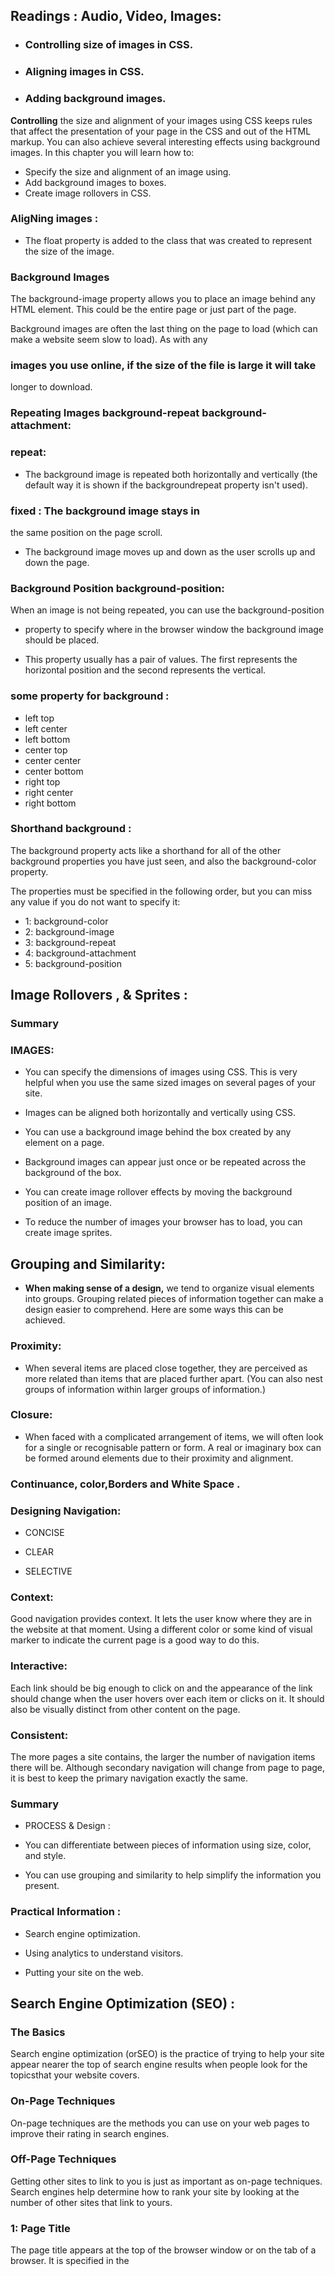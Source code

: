 ## Readings : Audio, Video, Images:

+ ### Controlling size of images in CSS.
+ ### Aligning images in CSS.
+ ### Adding background images.


**Controlling** the size and alignment of your images using CSS keeps rules that
affect the presentation of your page in the CSS and out of the HTML markup.
You can also achieve several interesting effects using
background images. In this chapter you will learn how to:

+ Specify the size and alignment of an image using.
+ Add background images to boxes.
+  Create image rollovers in CSS.

### AligNing images :

+ The float property is added to the class that was created to
represent the size of the image.

### Background Images

The background-image property allows you to place an image behind any HTML
element. This could be the entire page or just part of the page.

Background images are often the last thing on the page to
load (which can make a website seem slow to load). As with any

### images you use online, if the size of the file is large it will take
longer to download.


### Repeating Images background-repeat background-attachment:
### repeat:
+ The background image is repeated both horizontally and vertically
 (the default way it is shown if the backgroundrepeat property isn't used).

 ### fixed : The background image stays in
the same position on the page scroll.

+ The background image moves up and down as the user scrolls
up and down the page.

### Background Position background-position:
When an image is not being repeated, you can use the
background-position

+ property to specify where in the browser window the background
image should be placed.

+ This property usually has a pair of values. The first represents
the horizontal position and the second represents the vertical.

### some property for background :

+ left top
 + left center
 + left bottom
 + center top
 + center center
 + center bottom
+ right top
 + right center
 + right bottom

### Shorthand background :

The background property acts like a shorthand for all of the
other background properties you have just seen, and also the
background-color property.

The properties must be specified in the following order, but you
can miss any value if you do not want to specify it:

+ 1: background-color
+ 2: background-image
+ 3: background-repeat
+ 4: background-attachment
+ 5: background-position

## Image Rollovers , & Sprites :

### Summary

### IMAGES:

+ You can specify the dimensions of images using CSS.
This is very helpful when you use the same sized
images on several pages of your site.

+ Images can be aligned both horizontally and vertically
using CSS.

+  You can use a background image behind the box
created by any element on a page.

+ Background images can appear just once or be
repeated across the background of the box.

+ You can create image rollover effects by moving the
background position of an image.

+ To reduce the number of images your browser has to
load, you can create image sprites.



## Grouping and Similarity:

+ **When making sense of a design,** we tend to organize visual elements
into groups. Grouping related pieces of information together can make a
design easier to comprehend. Here are some ways this can be achieved.

### Proximity:
+ When several items are placed close together, they are
perceived as more related than items that are placed further
apart. (You can also nest groups of information within larger
groups of information.)

### Closure:

+ When faced with a complicated arrangement of items, we
will often look for a single or
recognisable pattern or form.
A real or imaginary box can be
formed around elements due to
their proximity and alignment.

### Continuance, color,Borders and White Space .

### Designing Navigation:

+ CONCISE

+ CLEAR

+ SELECTIVE

### Context:
Good navigation provides context. It lets the user know
where they are in the website at that moment. Using a different
color or some kind of visual marker to indicate the current
page is a good way to do this.

### Interactive:

Each link should be big enough to click on and the appearance
of the link should change when the user hovers over each item
or clicks on it. It should also be visually distinct from other
content on the page.

### Consistent: 

The more pages a site contains, the larger the number of
navigation items there will be.
Although secondary navigation will change from page to page,
it is best to keep the primary navigation exactly the same.


### Summary

+ PROCESS & Design :

+ You can differentiate between pieces of information
using size, color, and style.

+ You can use grouping and similarity to help simplify the information you present.


### Practical Information :

+ Search engine optimization.

+ Using analytics to understand visitors.

+ Putting your site on the web.


## Search Engine Optimization (SEO) :

### The Basics
Search engine optimization (orSEO) is the practice of trying to help your site appear 
nearer the top of search engine results when people look for the topicsthat your website
 covers.


### On-Page Techniques
On-page techniques are the methods you can use on your
web pages to improve their rating in search engines.


### Off-Page Techniques
Getting other sites to link to you is just as important as on-page
techniques. Search engines help determine how to rank your site by looking
 at the number of other sites that link to yours.

 ### 1: Page Title
The page title appears at the top of the browser window or on the
tab of a browser. It is specified in the <title> element which lives
inside the <head> element.


### 2: URL / Web Address
The name of the file is part of the URL. Where possible, use
keywords in the file name.


### 3: Headings
If the keywords are in a heading <hn> element then a search
engine will know that this page is all about that subject and give it
greater weight than other text.

### 4: Text
Where possible, it helps to repeat the keywords in the main
body of the text at least 2-3 times. Do not, however, over-use
these terms, because the text must be easy for a human to
read.

### 5: Link Text
Use keywords in the text that create links between pages
(rather than using generic expressions such as "click here").

### 6: Image Alt Text
Search engines rely on you providing accurate descriptions
of images in the alt text. 
This will also help your images show up in the results of image-based
searches.

### 7: Page Descriptions

The description also lives inside the <head> element and is
specified using a <meta> tag. It should be a sentence that
describes the content of the page. (These are not shown in
the browser window but they may be displayed in the results
pages of search engines.)

to have a good webpage resarch :
+ Brainstorm
+ Organize
+ Research
+ Compare
+ Refine
+ Map


### Analytics: Learning about your Visitors:

As soon as people start coming to your site, you can start analyzing
how they found it, what they were looking at and at what point they are
leaving. One of the best tools for doing this is a free service offered by
Google called **Google Analytics.**

### Signing Up
The Google Analytics service relies on you signing up for an
account at:
www.google.com/analytics The site will give you a piece of
tracking code which you need to put on every page of your site.

### How it Works 
Every time someone loads a page of your site, the tracking
code sends data to the Google servers where it is stored.Google 
then provides a webbased interface that allows you
to see how visitors use your site.

### The Tracking Code
A tracking code is provided by Google Analytics for each
website you are tracking. It should appear just before the
closing </head> tag. The code does not alter the appearance of
your web pages.


### How Many People Are Coming to Your Site?
The overview page gives you a snapshot of the key information you are
likely to want to know. In particular, it tells you how many people are
coming to your site.


### What Are Your Visitors Looking At?

The content link on the left-hand side allows you to learn more about what the visitors are
looking at when they come to your site.





